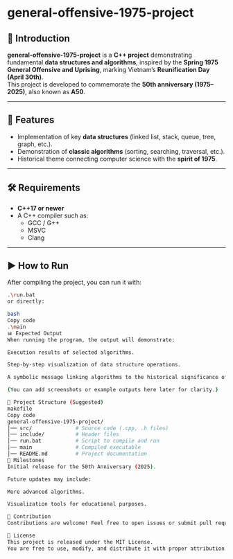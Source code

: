 # general-offensive-1975-project

## 📖 Introduction
**general-offensive-1975-project** is a **C++ project** demonstrating fundamental **data structures and algorithms**, inspired by the **Spring 1975 General Offensive and Uprising**, marking Vietnam’s **Reunification Day (April 30th)**.  
This project is developed to commemorate the **50th anniversary (1975–2025)**, also known as **A50**.  

---

## 🚀 Features
- Implementation of key **data structures** (linked list, stack, queue, tree, graph, etc.).  
- Demonstration of **classic algorithms** (sorting, searching, traversal, etc.).  
- Historical theme connecting computer science with the **spirit of 1975**.  

---

## 🛠️ Requirements
- **C++17 or newer**  
- A C++ compiler such as:
  - GCC / G++  
  - MSVC  
  - Clang  

---

## ▶️ How to Run
After compiling the project, you can run it with:

```bash
.\run.bat
or directly:

bash
Copy code
.\main
📊 Expected Output
When running the program, the output will demonstrate:

Execution results of selected algorithms.

Step-by-step visualization of data structure operations.

A symbolic message linking algorithms to the historical significance of April 30th, 1975.

(You can add screenshots or example outputs here later for clarity.)

📂 Project Structure (Suggested)
makefile
Copy code
general-offensive-1975-project/
│── src/              # Source code (.cpp, .h files)
│── include/          # Header files
│── run.bat           # Script to compile and run
│── main              # Compiled executable
│── README.md         # Project documentation
📅 Milestones
Initial release for the 50th Anniversary (2025).

Future updates may include:

More advanced algorithms.

Visualization tools for educational purposes.

🤝 Contribution
Contributions are welcome! Feel free to open issues or submit pull requests to improve the project.

📜 License
This project is released under the MIT License.
You are free to use, modify, and distribute it with proper attribution.

